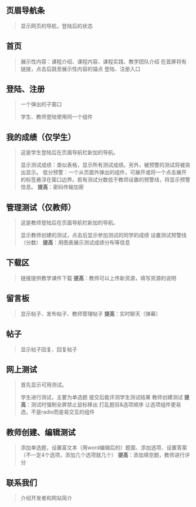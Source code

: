 ## 页眉导航条
>显示网页的导航，登陆后的状态

## 首页
>展示性内容：课程介绍、课程内容、课程实践、教学团队介绍
>在首屏将有链接，点击后跳至展示性内容的锚点
>登陆、注册入口

## 登陆、注册
>一个弹出的子窗口
>
>学生、教师登陆使用同一个组件

## 我的成绩（仅学生）
>这是学生登陆后在页眉导航栏新加的导航。
>
>显示测试成绩：类似表格，显示所有测试成绩。另外，被预警的测试将被突出显示。
>低分预警：一个从页面外弹出的组件，可展开或将一个点击展开的标签悬浮在窗口边界。若有测试分数低于教师设置的预警线，将显示预警信息。
>**提高**：密码传输加密

## 管理测试（仅教师）
>这是教师登陆后在页面导航栏新加的导航。
>
>显示教师创建的测试，点击后显示参加测试的同学的成绩
>设置测试预警线（分数）
>**提高**：用图表展示测试成绩分布等信息

## 下载区
>链接提供教学课件下载
>**提高**：教师可以上传新资源，填写资源的说明

## 留言板
>显示帖子、发布帖子、教师管理帖子
>**提高**：实时聊天（弹幕）

## 帖子
>显示帖子回复、回复帖子
>

## 网上测试
>首先显示可用测试。
>
>学生进行测试，主要为单选题
>提交后能评测学生测试结果
>教师创建测试
>**提高**：测试时强制全屏禁止鼠标移出
>打乱题目&选项顺序
>让选项组件更易选，不是radio而是易交互的组件

## 教师创建、编辑测试
>添加单选题，设置富文本（用word编辑后的）题面、添加选项、设置答案（不一定4个选项，添加几个选项就几个）
>**提高**：添加填空题，教师进行评分

## 联系我们
>介绍开发者和网站简介